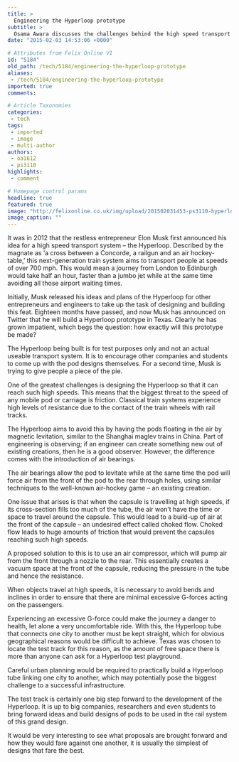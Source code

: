 ```yaml
---
title: >
  Engineering the Hyperloop prototype
subtitle: >
  Osama Awara discusses the challenges behind the high speed transport system
date: "2015-02-03 14:53:06 +0000"

# Attributes from Felix Online V1
id: "5184"
old_path: /tech/5184/engineering-the-hyperloop-prototype
aliases:
 - /tech/5184/engineering-the-hyperloop-prototype
imported: true
comments:

# Article Taxonomies
categories:
 - tech
tags:
 - imported
 - image
 - multi-author
authors:
 - oa1612
 - ps3110
highlights:
 - comment

# Homepage control params
headline: true
featured: true
image: "http://felixonline.co.uk/img/upload/201502031453-ps3110-hyperloop-2.jpg"
image_caption: ""
---
```


It was in 2012 that the restless entrepreneur Elon Musk first announced his idea for a high speed transport system – the Hyperloop. Described by the magnate as ‘a cross between a Concorde, a railgun and an air hockey-table,’ this next-generation train system aims to transport people at speeds of over 700 mph. This would mean a journey from London to Edinburgh would take half an hour, faster than a jumbo jet while at the same time avoiding all those airport waiting times.

Initially, Musk released his ideas and plans of the Hyperloop for other entrepreneurs and engineers to take up the task of designing and building this feat. Eighteen months have passed, and now Musk has announced on Twitter that he will build a Hyperloop prototype in Texas. Clearly he has grown impatient, which begs the question: how exactly will this prototype be made?

The Hyperloop being built is for test purposes only and not an actual useable transport system. It is to encourage other companies and students to come up with the pod designs themselves. For a second time, Musk is trying to give people a piece of the pie.

One of the greatest challenges is designing the Hyperloop so that it can reach such high speeds. This means that the biggest threat to the speed of any mobile pod or carriage is friction. Classical train systems experience high levels of resistance due to the contact of the train wheels with rail tracks.

The Hyperloop aims to avoid this by having the pods floating in the air by magnetic levitation, similar to the Shanghai maglev trains in China. Part of engineering is observing; if an engineer can create something new out of existing creations, then he is a good observer. However, the difference comes with the introduction of air bearings.

The air bearings allow the pod to levitate while at the same time the pod will force air from the front of the pod to the rear through holes, using similar techniques to the well-known air-hockey game – an existing creation.

One issue that arises is that when the capsule is travelling at high speeds, if its cross-section fills too much of the tube, the air won’t have the time or space to travel around the capsule. This would lead to a build-up of air at the front of the capsule – an undesired effect called choked flow. Choked flow leads to huge amounts of friction that would prevent the capsules reaching such high speeds.

A proposed solution to this is to use an air compressor, which will pump air from the front through a nozzle to the rear. This essentially creates a vacuum space at the front of the capsule, reducing the pressure in the tube and hence the resistance.

When objects travel at high speeds, it is necessary to avoid bends and inclines in order to ensure that there are minimal excessive G-forces acting on the passengers.

Experiencing an excessive G-force could make the journey a danger to health, let alone a very uncomfortable ride. With this, the Hyperloop tube that connects one city to another must be kept straight, which for obvious geographical reasons would be difficult to achieve. Texas was chosen to locate the test track for this reason, as the amount of free space there is more than anyone can ask for a Hyperloop test playground.

Careful urban planning would be required to practically build a Hyperloop tube linking one city to another, which may potentially pose the biggest challenge to a successful infrastructure.

The test track is certainly one big step forward to the development of the Hyperloop. It is up to big companies, researchers and even students to bring forward ideas and build designs of pods to be used in the rail system of this grand design.

It would be very interesting to see what proposals are brought forward and how they would fare against one another, it is usually the simplest of designs that fare the best.
